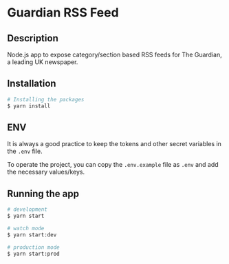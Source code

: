 # Guardian RSS Feed

## Description

Node.js app to expose category/section based RSS feeds for The Guardian, a leading UK newspaper.

## Installation

```bash
# Installing the packages
$ yarn install
```

## ENV

It is always a good practice to keep the tokens and other secret variables in the `.env` file.

To operate the project, you can copy the `.env.example` file as `.env` and add the necessary values/keys.

## Running the app

```bash
# development
$ yarn start

# watch mode
$ yarn start:dev

# production mode
$ yarn start:prod
```
